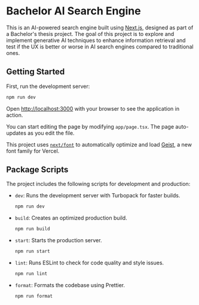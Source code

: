 # Bachelor AI Search Engine

This is an AI-powered search engine built using [Next.js](https://nextjs.org), designed as part of a Bachelor's thesis project. The goal of this project is to explore and implement generative AI techniques to enhance information retrieval and test if the UX is better or worse in AI search engines compared to traditional ones.

## Getting Started

First, run the development server:

```bash
npm run dev
```

Open [http://localhost:3000](http://localhost:3000) with your browser to see the application in action.

You can start editing the page by modifying `app/page.tsx`. The page auto-updates as you edit the file.

This project uses [`next/font`](https://nextjs.org/docs/app/building-your-application/optimizing/fonts) to automatically optimize and load [Geist](https://vercel.com/font), a new font family for Vercel.

## Package Scripts

The project includes the following scripts for development and production:

- `dev`: Runs the development server with Turbopack for faster builds.
    ```bash
    npm run dev
    ```
- `build`: Creates an optimized production build.
    ```bash
    npm run build
    ```
- `start`: Starts the production server.
    ```bash
    npm run start
    ```
- `lint`: Runs ESLint to check for code quality and style issues.
    ```bash
    npm run lint
    ```
- `format`: Formats the codebase using Prettier.
    ```bash
    npm run format
    ```

